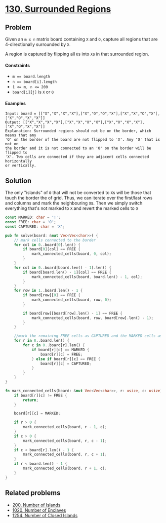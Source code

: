 # [130. Surrounded Regions](https://leetcode.com/problems/surrounded-regions/)

## Problem

Given an `m x n` matrix board containing `X` and `O`, capture all regions that
are 4-directionally surrounded by  `X`.

A region is captured by flipping all `O`s into `X`s in that surrounded region.

#### Constraints

* `m == board.length`
* `n == board[i].length`
* `1 <= m, n <= 200`
* `board[i][j]` is `X` or `O`

#### Examples

```text
Input: board = [["X","X","X","X"],["X","O","O","X"],["X","X","O","X"],["X","O","X","X"]]
Output: [["X","X","X","X"],["X","X","X","X"],["X","X","X","X"],["X","O","X","X"]]
Explanation: Surrounded regions should not be on the border, which means that any 
'O' on the border of the board are not flipped to 'X'. Any 'O' that is not on 
the border and it is not connected to an 'O' on the border will be flipped to 
'X'. Two cells are connected if they are adjacent cells connected horizontally
or vertically.
```

## Solution

The only "islands" of `O` that will not be converted to `X`s will be those that
touch the border the of grid. Thus, we can iterate over the first/last rows and
columns and mark the neighbouring `O`s. Then we simply switch everything that's
not marked to `X` and revert the marked cells to `O`

```rust
const MARKED: char = '!';
const FREE: char = 'O';
const CAPTURED: char = 'X';

pub fn solve(board: &mut Vec<Vec<char>>) {
    // mark cells connected to the border
    for col in 0..board[0].len() {
        if board[0][col] == FREE {
            mark_connected_cells(board, 0, col);
        }
    }
    for col in 0..board[board.len() - 1].len() {
        if board[board.len() - 1][col] == FREE {
            mark_connected_cells(board, board.len() - 1, col);
        }
    }
    for row in 1..board.len() - 1 {
        if board[row][0] == FREE {
            mark_connected_cells(board, row, 0);
        }

        if board[row][board[row].len() - 1] == FREE {
            mark_connected_cells(board, row, board[row].len() - 1);
        }
    }

    //mark the remaining FREE cells as CAPTURED and the MARKED cells as FREE
    for r in 0..board.len() {
        for c in 0..board[r].len() {
            if board[r][c] == MARKED {
                board[r][c] = FREE;
            } else if board[r][c] == FREE {
                board[r][c] = CAPTURED;
            }
        }
    }
}

fn mark_connected_cells(board: &mut Vec<Vec<char>>, r: usize, c: usize) {
    if board[r][c] != FREE {
        return;
    }

    board[r][c] = MARKED;

    if r > 0 {
        mark_connected_cells(board, r - 1, c);
    }
    if c > 0 {
        mark_connected_cells(board, r, c - 1);
    }
    if c < board[r].len() - 1 {
        mark_connected_cells(board, r, c + 1);
    }
    if r < board.len() - 1 {
        mark_connected_cells(board, r + 1, c);
    }
}
```

## Related problems

* [200. Number of Islands](/200%20-%20299/200%20-%20Number%20of%20Islands.md)
* [1020. Number of Enclaves](/1000%20-%201099/1020%20-%20Number%20of%20Enclaves.md)
* [1254. Number of Closed Islands](/1200%20-%201299/1254%20-%20Number%20of%20Closed%20Islands.md)
